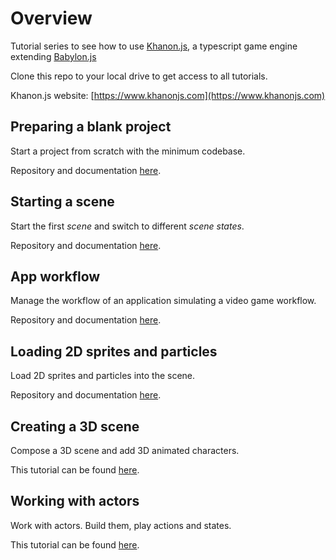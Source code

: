 # Overview

Tutorial series to see how to use [Khanon.js](https://www.npmjs.com/package/@khanonjs/engine), a typescript game engine extending [Babylon.js](https://www.babylonjs.com/)

Clone this repo to your local drive to get access to all tutorials.

Khanon.js website: [https://www.khanonjs.com](https://www.khanonjs.com)

## Preparing a blank project
Start a project from scratch with the minimum codebase.

Repository and documentation [here](https://github.com/khanonjs/khanon.js-tutorials/tree/main/01-blank-project).

## Starting a scene
Start the first *scene* and switch to different *scene states*.

Repository and documentation [here](https://github.com/khanonjs/khanon.js-tutorials/tree/main/02-starting-scene).

## App workflow

Manage the workflow of an application simulating a video game workflow.

Repository and documentation [here](https://github.com/khanonjs/khanon.js-tutorials/tree/main/03-app-workflow).

## Loading 2D sprites and particles

Load 2D sprites and particles into the scene.

Repository and documentation [here](https://github.com/khanonjs/khanon.js-tutorials/tree/main/04-loading-sprites).

## Creating a 3D scene

Compose a 3D scene and add 3D animated characters.

This tutorial can be found [here](https://github.com/khanonjs/khanon.js-tutorials/tree/main/05-creating-3d-scene).

## Working with actors

Work with actors. Build them, play actions and states.

This tutorial can be found [here](https://github.com/khanonjs/khanon.js-tutorials/tree/main/06-working-with-actors).

